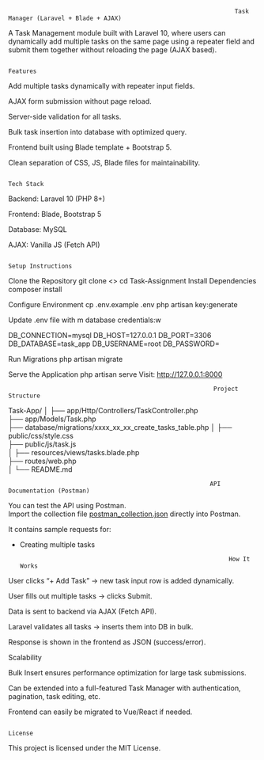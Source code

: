                                                                     Task Manager (Laravel + Blade + AJAX)
A Task Management module built with Laravel 10, where users can dynamically add multiple tasks on the same page using a repeater field and submit them together without reloading the page (AJAX based).

                                                                            Features
                                                                                  
Add multiple tasks dynamically with repeater input fields.

AJAX form submission without page reload.

Server-side validation for all tasks.

Bulk task insertion into database with optimized query.

Frontend built using Blade template + Bootstrap 5.

Clean separation of CSS, JS, Blade files for maintainability.

                                                                            Tech Stack

Backend: Laravel 10 (PHP 8+)

Frontend: Blade, Bootstrap 5

Database: MySQL

AJAX: Vanilla JS (Fetch API)

                                                                        Setup Instructions
Clone the Repository
git clone <>
cd Task-Assignment
Install Dependencies
composer install

Configure Environment
cp .env.example .env
php artisan key:generate


Update .env file with m database credentials:w

DB_CONNECTION=mysql
DB_HOST=127.0.0.1
DB_PORT=3306
DB_DATABASE=task_app
DB_USERNAME=root
DB_PASSWORD=

Run Migrations
php artisan migrate

Serve the Application
php artisan serve
Visit: http://127.0.0.1:8000

                                                              Project Structure
Task-App/
│
├── app/Http/Controllers/TaskController.php   
├── app/Models/Task.php                       
├── database/migrations/xxxx_xx_xx_create_tasks_table.php
│
├── public/css/style.css                      
├── public/js/task.js                         
│
├── resources/views/tasks.blade.php           
├── routes/web.php                           
│
└── README.md 

                                                             API Documentation (Postman)

You can test the API using Postman.  
Import the collection file [postman_collection.json](./postman_collection.json) directly into Postman.

It contains sample requests for:
- Creating multiple tasks


                                                                 How It Works

User clicks “+ Add Task” → new task input row is added dynamically.

User fills out multiple tasks → clicks Submit.

Data is sent to backend via AJAX (Fetch API).

Laravel validates all tasks → inserts them into DB in bulk.

Response is shown in the frontend as JSON (success/error).

Scalability

Bulk Insert ensures performance optimization for large task submissions.

Can be extended into a full-featured Task Manager with authentication, pagination, task editing, etc.

Frontend can easily be migrated to Vue/React if needed.

                                                                        License

This project is licensed under the MIT License.


